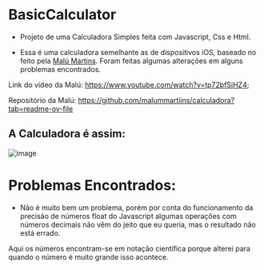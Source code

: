 # BasicCalculator
- Projeto de uma Calculadora Simples feita com Javascript, Css e Html.

- Essa é uma calculadora semelhante as de dispositivos iOS, baseado no feito pela [Malú Martins](https://github.com/malummartiins). Foram feitas algumas alterações em alguns problemas encontrados.

Link do vídeo da Malú: https://www.youtube.com/watch?v=tp72bfSjHZ4;

Repositório da Malú: https://github.com/malummartiins/calculadora?tab=readme-ov-file

## A Calculadora é assim:

![image](https://github.com/user-attachments/assets/81ff7c4f-deb4-4b1c-84ce-69104ee3c5d4)




# Problemas Encontrados:

- Não é muito bem um problema, porém por conta do funcionamento da precisão de números float do Javascript algumas operações com números decimais não vêm do jeito que eu queria, mas o resultado não está errado.


Aqui os números encontram-se em notação científica porque alterei para quando o número é muito grande isso acontece.
  
